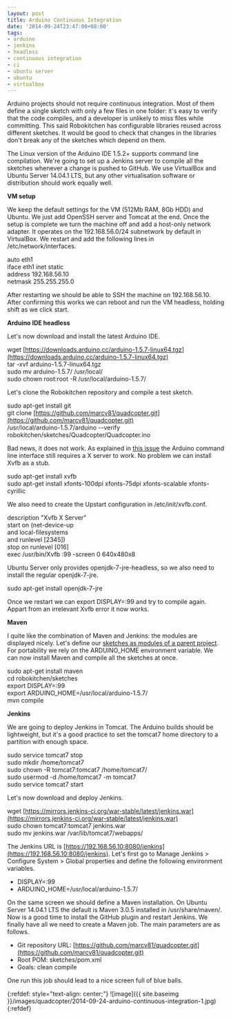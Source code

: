 ```yaml
---
layout: post
title: Arduino Continuous Integration
date: '2014-09-24T23:47:00+08:00'
tags:
- arduino
- jenkins
- headless
- continuous integration
- ci
- ubuntu server
- ubuntu
- virtualbox
---
```

Arduino projects should not require continuous integration. Most of them define a single sketch with only a few files in one folder: it's easy to verify that the code compiles, and a developer is unlikely to miss files while committing. This said Robokitchen has configurable libraries reused across different sketches. It would be good to check that changes in the libraries don't break any of the sketches which depend on them.  
  
The Linux version of the Arduino IDE 1.5.2+ supports command line compilation. We're going to set up a Jenkins server to compile all the sketches whenever a change is pushed to GitHub. We use VirtualBox and Ubuntu Server 14.04.1 LTS, but any other virtualisation software or distribution should work equally well.  
  
**VM setup**  
  
We keep the default settings for the VM (512Mb RAM, 8Gb HDD) and Ubuntu. We just add OpenSSH server and Tomcat at the end. Once the setup is complete we turn the machine off and add a host-only network adapter. It operates on the 192.168.56.0/24 subnetwork by default in VirtualBox. We restart and add the following lines in /etc/network/interfaces.  
  
auto eth1  
iface eth1 inet static  
address 192.168.56.10  
netmask 255.255.255.0  
  
After restarting we should be able to SSH the machine on 192.168.56.10. After confirming this works we can reboot and run the VM headless, holding shift as we click start.  
  
**Arduino IDE headless**  
  
Let's now download and install the latest Arduino IDE.  
  
wget [https://downloads.arduino.cc/arduino-1.5.7-linux64.tgz](https://downloads.arduino.cc/arduino-1.5.7-linux64.tgz)  
tar -xvf arduino-1.5.7-linux64.tgz  
sudo mv arduino-1.5.7/ /usr/local/  
sudo chown root:root -R /usr/local/arduino-1.5.7/  
  
Let's clone the Robokitchen repository and compile a test sketch.  
  
sudo apt-get install git  
git clone [https://github.com/marcv81/quadcopter.git](https://github.com/marcv81/quadcopter.git)  
/usr/local/arduino-1.5.7/arduino --verify robokitchen/sketches/Quadcopter/Quadcopter.ino  
  
Bad news, it does not work. As explained in [this issue](https://github.com/arduino/Arduino/issues/1981) the Arduino command line interface still requires a X server to work. No problem we can install Xvfb as a stub.  
  
sudo apt-get install xvfb  
sudo apt-get install xfonts-100dpi xfonts-75dpi xfonts-scalable xfonts-cyrillic  
  
We also need to create the Upstart configuration in /etc/init/xvfb.conf.  
  
description "Xvfb X Server"  
start on (net-device-up  
and local-filesystems  
and runlevel [2345])  
stop on runlevel [016]  
exec /usr/bin/Xvfb :99 -screen 0 640x480x8  
  
Ubuntu Server only provides openjdk-7-jre-headless, so we also need to install the regular openjdk-7-jre.  
  
sudo apt-get install openjdk-7-jre  
  
Once we restart we can export DISPLAY=:99 and try to compile again. Appart from an irrelevant Xvfb error it now works.  
  
**Maven**  
  
I quite like the combination of Maven and Jenkins: the modules are displayed nicely. Let's define our [sketches as modules of a parent project](https://github.com/marcv81/quadcopter/commit/e8f60d2aaa77a4623df398ac3cff0ceb89875ca1). For portability we rely on the ARDUINO\_HOME environment variable. We can now install Maven and compile all the sketches at once.  
  
sudo apt-get install maven  
cd robokitchen/sketches  
export DISPLAY=:99  
export ARDUINO\_HOME=/usr/local/arduino-1.5.7/  
mvn compile  
  
**Jenkins**  
  
We are going to deploy Jenkins in Tomcat. The Arduino builds should be lightweight, but it's a good practice to set the tomcat7 home directory to a partition with enough space.  
  
sudo service tomcat7 stop  
sudo mkdir /home/tomcat7  
sudo chown -R tomcat7:tomcat7 /home/tomcat7/  
sudo usermod -d /home/tomcat7 -m tomcat7  
sudo service tomcat7 start  
  
Let's now download and deploy Jenkins.  
  
wget [https://mirrors.jenkins-ci.org/war-stable/latest/jenkins.war](https://mirrors.jenkins-ci.org/war-stable/latest/jenkins.war)  
sudo chown tomcat7:tomcat7 jenkins.war  
sudo mv jenkins.war /var/lib/tomcat7/webapps/  
  
The Jenkins URL is [https://192.168.56.10:8080/jenkins](https://192.168.56.10:8080/jenkins). Let's first go to Manage Jenkins \> Configure System \> Global properties and define the following environment variables.

- DISPLAY=:99
- ARDUINO\_HOME=/usr/local/arduino-1.5.7/

On the same screen we should define a Maven installation. On Ubuntu Server 14.04.1 LTS the default is Maven 3.0.5 installed in /usr/share/maven/. Now is a good time to install the GitHub plugin and restart Jenkins. We finally have all we need to create a Maven job. The main parameters are as follows.

- Git repository URL: [https://github.com/marcv81/quadcopter.git](https://github.com/marcv81/quadcopter.git)
- Root POM: sketches/pom.xml
- Goals: clean compile

One run this job should lead to a nice screen full of blue balls.

{:refdef: style="text-align: center;"}
![image]({{ site.baseimg }}/images/quadcopter/2014-09-24-arduino-continuous-integration-1.jpg)
{:refdef}
